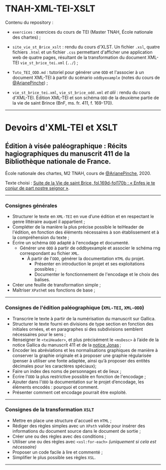 # TNAH-XML-TEI-XSLT

Contenu du repository :

* ```exercices``` : exercices du cours de TEI (Master TNAH, École nationale des chartes) ;

* ```site_vie_st_Brice_xslt``` : rendu du cours d'XLST. Un fichier ```.xsl```, quatre fichiers ```.html``` et un fichier ```.css``` permettant d'afficher une application web de quatre pages, résultant de la transformation du document XML-TEI ```vie_st_brice_tei.xml``` (```../```) ;

* ```Tuto_TEI_ODD.md``` : tutoriel pour générer une ```ODD``` et l'associer à un document XML-TEI à partir du scénario ```oddbyexample``` (notes du cours de [@ArianePinche](https://github.com/ArianePinche)) ;

* ```vie_st_brice_tei.xml```, ```vie_st_brice_odd.xml``` *et alii* : rendu du cours d'XML-TEI. Édition XML-TEI et son schéma ```ODD``` de la deuxième partie de la vie de saint Brince (BnF, ms. fr. 411, f. 169-170).

---

# Devoirs d'XML-TEI et XSLT

## Édition à visée paléographique : Récits hagiographiques du manuscrit 411 de la Bibliothèque nationale de France.

École nationale des chartes, M2 TNAH, cours de [@ArianePinche](https://github.com/ArianePinche), 2020.

Texte choisi : [Suite de la Vie de saint Brice, fol.169d-fol170b : « Enfes je te conjur de part nostre seignor »](https://gallica.bnf.fr/ark:/12148/btv1b107209247/f175.item.zoom).

---

### Consignes générales

* Structurer le texte en ```XML-TEI``` en vue d’une édition et en respectant le genre littéraire auquel il appartient ;
* Compléter de la manière la plus précise possible le teiHeader de l'édition, en fonction des éléments nécessaires à son établissement et à la compréhension du texte ;
* Écrire un schéma ```ODD``` adapté à l'encodage et documenté.
  - Générer une ```ODD``` à partir de oddbyexample et associer le schéma rng correspondant au fichier ```XML```.
	- À partir de l'```ODD```, générer la documentation ```HTML``` du projet.
		- Présenter en introduction le projet et ses exploitations possibles ;
		- Documenter le fonctionnement de l'encodage et le choix des balises.
* Créer une feuille de transformation simple ;
* Maîtriser ```XPath```et ses fonctions de base ;

---

### Consignes de l'édition paléographique (```XML-TEI```, ```XML-ODD```)

* Transcrire le texte à partir de la numérisation du manuscrit sur Gallica.
* Structurer le texte fourni en divisions de type section en fonction des initiales ornées, et en paragraphes si des subdivisions semblent nécessaires pour le sens ;
* Renseigner le ```<teiHeader>```, et plus précisément le ```<msDesc>``` à l’aide de la notice Gallica du manuscrit 411 et de la [notice Jonas](http://jonas.irht.cnrs.fr/consulter/manuscrit/detail_manuscrit.php?projet=71287#Association) ;
* Encoder les abréviations et les normalisations graphiques de manière à conserver la graphie originale et à proposer une graphie régularisée (penser à utiliser une fonte adaptée, ainsi qu’à proposer des entités décimales pour les caractères spéciaux);
* Faire un index des noms de personnages et de lieux ;
* Écrire l'```ODD``` la plus restrictive possible en fonction de l'encodage ;
* Ajouter dans l'```ODD``` la documentation sur le projet d’encodage, les éléments encodés : pourquoi et comment.
* Présenter comment cet encodage pourrait être exploité.

---

### Consignes de la transformation ```XSLT```

* Mettre en place une structure d'accueil en ```HTML``` ;
* Rédiger des règles simples avec un ```XPath``` valide pour insérer des informations du document source dans le document de sortie ;
* Créer une ou des règles avec des conditions ;
* Utiliser une ou des règles avec ```<xsl:for-each>``` *(uniquement si cela est nécessaire)*
* Proposer un code facile à lire et commenté ;
* Simplifier le plus possible ses règles ```XSL```.

---